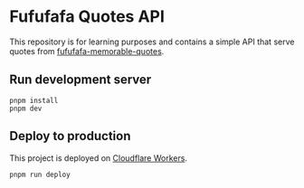 # Fufufafa Quotes API

This repository is for learning purposes and contains a simple API that serve quotes from [fufufafa-memorable-quotes](https://github.com/fufufufafafa/fufufafa-memorable-quotes).

## Run development server

```
pnpm install
pnpm dev
```

## Deploy to production

This project is deployed on [Cloudflare Workers](https://workers.cloudflare.com/).

```
pnpm run deploy
```
